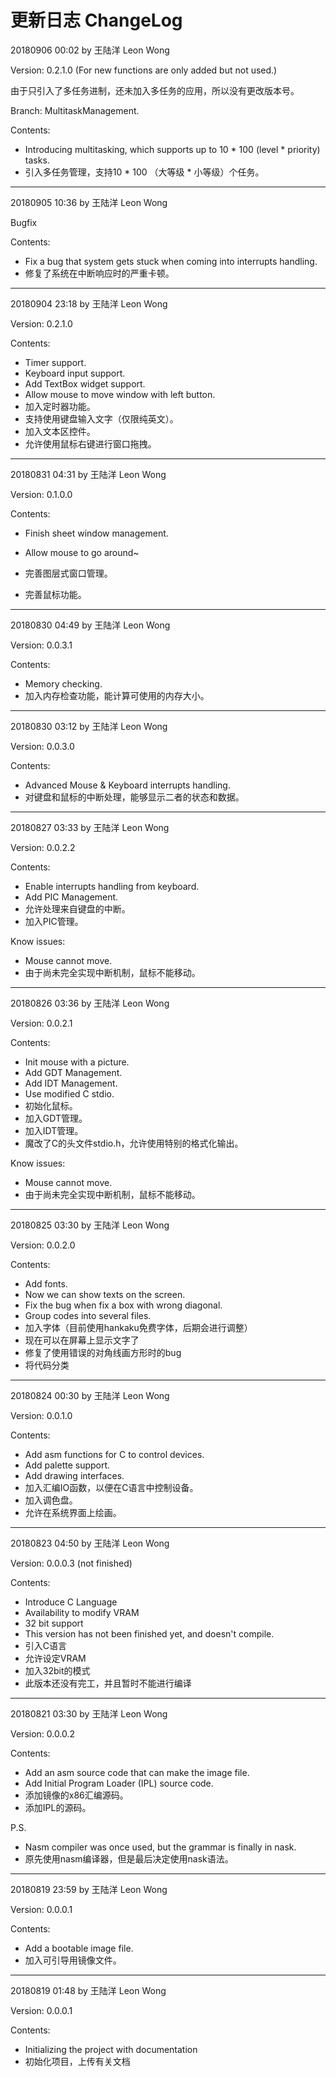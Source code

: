 # 更新日志 ChangeLog

20180906 00:02 by 王陆洋 Leon Wong

Version: 0.2.1.0 (For new functions are only added but not used.)

由于只引入了多任务进制，还未加入多任务的应用，所以没有更改版本号。

Branch: MultitaskManagement.

Contents:

* Introducing multitasking, which supports up to 10 * 100 (level * priority) tasks.
* 引入多任务管理，支持10 * 100 （大等级 * 小等级）个任务。

---

20180905 10:36 by 王陆洋 Leon Wong

Bugfix

Contents:

* Fix a bug that system gets stuck when coming into interrupts handling.
* 修复了系统在中断响应时的严重卡顿。

---

20180904 23:18 by 王陆洋 Leon Wong

Version: 0.2.1.0

Contents:

* Timer support.
* Keyboard input support.
* Add TextBox widget support.
* Allow mouse to move window with left button.
* 加入定时器功能。
* 支持使用键盘输入文字（仅限纯英文）。
* 加入文本区控件。
* 允许使用鼠标右键进行窗口拖拽。

---

20180831 04:31 by 王陆洋 Leon Wong

Version: 0.1.0.0

Contents:

* Finish sheet window management.
* Allow mouse to go around~

* 完善图层式窗口管理。
* 完善鼠标功能。

---

20180830 04:49 by 王陆洋 Leon Wong

Version: 0.0.3.1

Contents:

* Memory checking.
* 加入内存检查功能，能计算可使用的内存大小。

---

20180830 03:12 by 王陆洋 Leon Wong

Version: 0.0.3.0

Contents:

* Advanced Mouse & Keyboard interrupts handling.
* 对键盘和鼠标的中断处理，能够显示二者的状态和数据。

---

20180827 03:33 by 王陆洋 Leon Wong

Version: 0.0.2.2

Contents:

* Enable interrupts handling from keyboard.
* Add PIC Management.
* 允许处理来自键盘的中断。
* 加入PIC管理。

Know issues:

- Mouse cannot move.
- 由于尚未完全实现中断机制，鼠标不能移动。

---

20180826 03:36 by 王陆洋 Leon Wong

Version: 0.0.2.1

Contents:

* Init mouse with a picture.
* Add GDT Management.
* Add IDT Management.
* Use modified C stdio.
* 初始化鼠标。
* 加入GDT管理。
* 加入IDT管理。
* 魔改了C的头文件stdio.h，允许使用特别的格式化输出。

Know issues:

* Mouse cannot move.
* 由于尚未完全实现中断机制，鼠标不能移动。

---

20180825 03:30 by 王陆洋 Leon Wong

Version: 0.0.2.0

Contents:

* Add fonts.
* Now we can show texts on the screen.
* Fix the bug when fix a box with wrong diagonal.
* Group codes into several files.
* 加入字体（目前使用hankaku免费字体，后期会进行调整）
* 现在可以在屏幕上显示文字了
* 修复了使用错误的对角线画方形时的bug
* 将代码分类

---

20180824 00:30 by 王陆洋 Leon Wong

Version: 0.0.1.0

Contents:

* Add asm functions for C to control devices.
* Add palette support.
* Add drawing interfaces.
* 加入汇编IO函数，以便在C语言中控制设备。
* 加入调色盘。
* 允许在系统界面上绘画。

---

20180823 04:50 by 王陆洋 Leon Wong

Version: 0.0.0.3 (not finished)

Contents:

* Introduce C Language
* Availability to modify VRAM
* 32 bit support
* This version has not been finished yet, and doesn't compile.
* 引入C语言
* 允许设定VRAM
* 加入32bit的模式
* 此版本还没有完工，并且暂时不能进行编译

---

20180821 03:30 by 王陆洋 Leon Wong

Version: 0.0.0.2

Contents:

* Add an asm source code that can make the image file.
* Add Initial Program Loader (IPL) source code.
* 添加镜像的x86汇编源码。
* 添加IPL的源码。

P.S.

* Nasm compiler was once used, but the grammar is finally in nask.
* 原先使用nasm编译器，但是最后决定使用nask语法。 

---

20180819 23:59 by 王陆洋 Leon Wong

Version: 0.0.0.1

Contents:

* Add a bootable image file.
* 加入可引导用镜像文件。

---

20180819 01:48 by 王陆洋 Leon Wong

Version: 0.0.0.1

Contents:

* Initializing the project with documentation
* 初始化项目，上传有关文档


